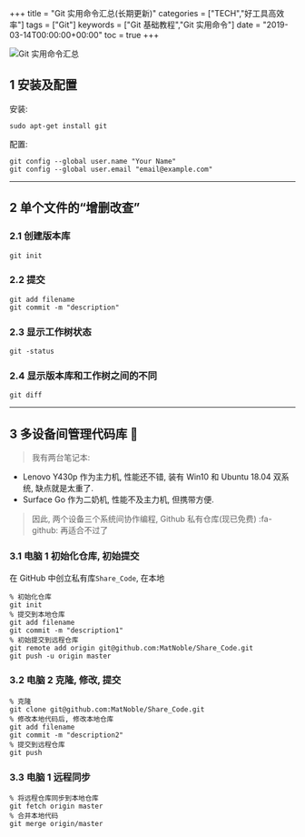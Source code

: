 +++
title = "Git 实用命令汇总(长期更新)"
categories = ["TECH","好工具高效率"]
tags = ["Git"]
keywords = ["Git 基础教程","Git 实用命令"]
date = "2019-03-14T00:00:00+00:00"
toc = true
+++

<img src="https://imgkr.cn-bj.ufileos.com/e13f1349-c714-4eee-ba1d-a0f12bce7661.png" title="Git && GitHub" alt="Git 实用命令汇总" />

<!--more-->

## 1 安装及配置

安装:

```
sudo apt-get install git
```

配置:

```
git config --global user.name "Your Name"
git config --global user.email "email@example.com"
```

------------


## 2 单个文件的“增删改查”

### 2.1 创建版本库

```
git init
```

### 2.2 提交

```
git add filename
git commit -m "description"
```

### 2.3 显示工作树状态

```
git -status	
```

### 2.4 显示版本库和工作树之间的不同

```
git diff
```

------------

## 3 多设备间管理代码库 🖖

> 我有两台笔记本: 
- Lenovo Y430p 作为主力机, 性能还不错, 装有 Win10 和 Ubuntu 18.04 双系统, 缺点就是太重了. 
- Surface Go 作为二奶机, 性能不及主力机, 但携带方便.  

> 因此, 两个设备三个系统间协作编程, Github 私有仓库(现已免费) :fa-github: 再适合不过了 

### 3.1 电脑 1 初始化仓库, 初始提交
在 GitHub 中创立私有库`Share_Code`, 在本地
```
% 初始化仓库
git init
% 提交到本地仓库
git add filename
git commit -m "description1"
% 初始提交到远程仓库
git remote add origin git@github.com:MatNoble/Share_Code.git
git push -u origin master
```
### 3.2 电脑 2 克隆, 修改, 提交
```
% 克隆
git clone git@github.com:MatNoble/Share_Code.git
% 修改本地代码后, 修改本地仓库
git add filename
git commit -m "description2"
% 提交到远程仓库
git push
```
### 3.3 电脑 1 远程同步
```
% 将远程仓库同步到本地仓库
git fetch origin master
% 合并本地代码
git merge origin/master
```
